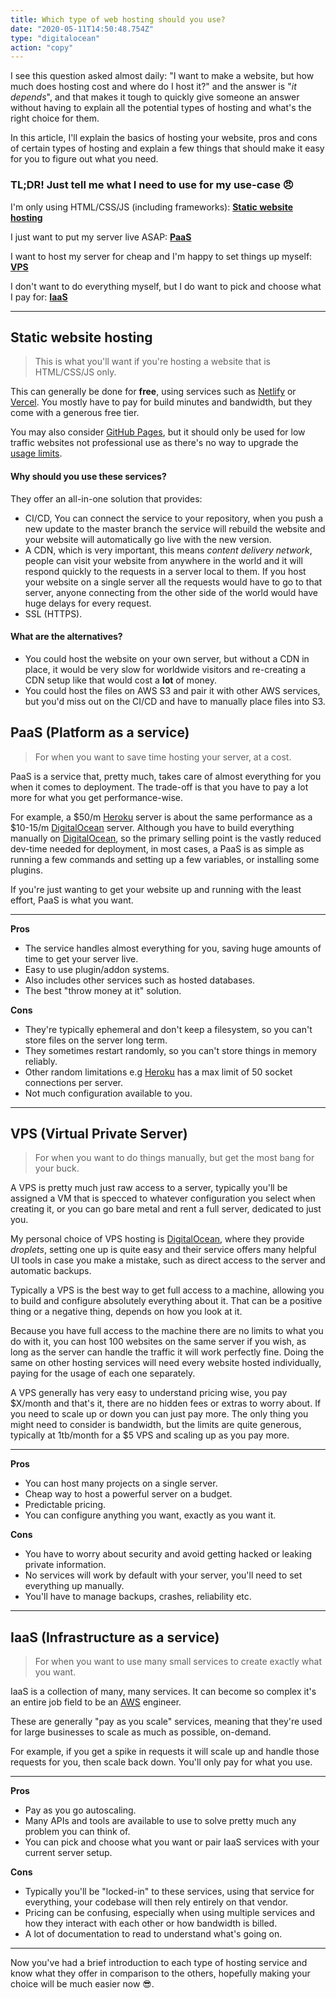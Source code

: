 ```yaml
---
title: Which type of web hosting should you use?
date: "2020-05-11T14:50:48.754Z"
type: "digitalocean"
action: "copy"
---
```


I see this question asked almost daily: "I want to make a website, but how much does hosting cost and where do I host it?" and the answer is "_it depends_", and that makes it tough to quickly give someone an answer without having to explain all the potential types of hosting and what's the right choice for them.

In this article, I'll explain the basics of hosting your website, pros and cons of certain types of hosting and explain a few things that should make it easy for you to figure out what you need.

### TL;DR! Just tell me what I need to use for my use-case 😠

I'm only using HTML/CSS/JS (including frameworks): [**Static website hosting**](#Static%20website%20hosting)

I just want to put my server live ASAP: [**PaaS**](<#PaaS%20(Platform%20as%20a%20service)>)

I want to host my server for cheap and I'm happy to set things up myself: [**VPS**](<#VPS%20(Virtual%20Private%20Server)>)

I don't want to do everything myself, but I do want to pick and choose what I pay for: [**IaaS**](<#IaaS%20(Infrastructure%20as%20a%20service)>)

---

## Static website hosting

> This is what you'll want if you're hosting a website that is HTML/CSS/JS only.

This can generally be done for **free**, using services such as [Netlify](https://www.netlify.com/) or [Vercel](https://vercel.com/). You mostly have to pay for build minutes and bandwidth, but they come with a generous free tier.

You may also consider [GitHub Pages](https://pages.github.com/), but it should only be used for low traffic websites not professional use as there's no way to upgrade the [usage limits](https://help.github.com/en/github/working-with-github-pages/about-github-pages#usage-limits).

#### Why should you use these services?

They offer an all-in-one solution that provides:

- CI/CD, You can connect the service to your repository, when you push a new update to the master branch the service will rebuild the website and your website will automatically go live with the new version.
- A CDN, which is very important, this means _content delivery network_, people can visit your website from anywhere in the world and it will respond quickly to the requests in a server local to them. If you host your website on a single server all the requests would have to go to that server, anyone connecting from the other side of the world would have huge delays for every request.
- SSL (HTTPS).

#### What are the alternatives?

- You could host the website on your own server, but without a CDN in place, it would be very slow for worldwide visitors and re-creating a CDN setup like that would cost a **lot** of money.
- You could host the files on AWS S3 and pair it with other AWS services, but you'd miss out on the CI/CD and have to manually place files into S3.

## PaaS (Platform as a service)

> For when you want to save time hosting your server, at a cost.

PaaS is a service that, pretty much, takes care of almost everything for you when it comes to deployment. The trade-off is that you have to pay a lot more for what you get performance-wise.

For example, a $50/m [Heroku](https://www.heroku.com/) server is about the same performance as a $10-15/m [DigitalOcean](https://m.do.co/c/ef05d9ae58b2) server. Although you have to build everything manually on [DigitalOcean](https://m.do.co/c/ef05d9ae58b2), so the primary selling point is the vastly reduced dev-time needed for deployment, in most cases, a PaaS is as simple as running a few commands and setting up a few variables, or installing some plugins.

If you're just wanting to get your website up and running with the least effort, PaaS is what you want.

---

**Pros**

- The service handles almost everything for you, saving huge amounts of time to get your server live.
- Easy to use plugin/addon systems.
- Also includes other services such as hosted databases.
- The best "throw money at it" solution.

**Cons**

- They're typically ephemeral and don't keep a filesystem, so you can't store files on the server long term.
- They sometimes restart randomly, so you can't store things in memory reliably.
- Other random limitations e.g [Heroku](https://www.heroku.com/) has a max limit of 50 socket connections per server.
- Not much configuration available to you.

---

## VPS (Virtual Private Server)

> For when you want to do things manually, but get the most bang for your buck.

A VPS is pretty much just raw access to a server, typically you'll be assigned a VM that is specced to whatever configuration you select when creating it, or you can go bare metal and rent a full server, dedicated to just you.

My personal choice of VPS hosting is [DigitalOcean](https://m.do.co/c/ef05d9ae58b2), where they provide _droplets_, setting one up is quite easy and their service offers many helpful UI tools in case you make a mistake, such as direct access to the server and automatic backups.

Typically a VPS is the best way to get full access to a machine, allowing you to build and configure absolutely everything about it. That can be a positive thing or a negative thing, depends on how you look at it.

Because you have full access to the machine there are no limits to what you do with it, you can host 100 websites on the same server if you wish, as long as the server can handle the traffic it will work perfectly fine. Doing the same on other hosting services will need every website hosted individually, paying for the usage of each one separately.

A VPS generally has very easy to understand pricing wise, you pay $X/month and that's it, there are no hidden fees or extras to worry about. If you need to scale up or down you can just pay more. The only thing you might need to consider is bandwidth, but the limits are quite generous, typically at 1tb/month for a $5 VPS and scaling up as you pay more.

---

**Pros**

- You can host many projects on a single server.
- Cheap way to host a powerful server on a budget.
- Predictable pricing.
- You can configure anything you want, exactly as you want it.

**Cons**

- You have to worry about security and avoid getting hacked or leaking private information.
- No services will work by default with your server, you'll need to set everything up manually.
- You'll have to manage backups, crashes, reliability etc.

---

## IaaS (Infrastructure as a service)

> For when you want to use many small services to create exactly what you want.

IaaS is a collection of many, many services. It can become so complex it's an entire job field to be an [AWS](https://aws.amazon.com/) engineer.

These are generally "pay as you scale" services, meaning that they're used for large businesses to scale as much as possible, on-demand.

For example, if you get a spike in requests it will scale up and handle those requests for you, then scale back down. You'll only pay for what you use.

---

**Pros**

- Pay as you go autoscaling.
- Many APIs and tools are available to use to solve pretty much any problem you can think of.
- You can pick and choose what you want or pair IaaS services with your current server setup.

**Cons**

- Typically you'll be "locked-in" to these services, using that service for everything, your codebase will then rely entirely on that vendor.
- Pricing can be confusing, especially when using multiple services and how they interact with each other or how bandwidth is billed.
- A lot of documentation to read to understand what's going on.

---

Now you've had a brief introduction to each type of hosting service and know what they offer in comparison to the others, hopefully making your choice will be much easier now 😎.
